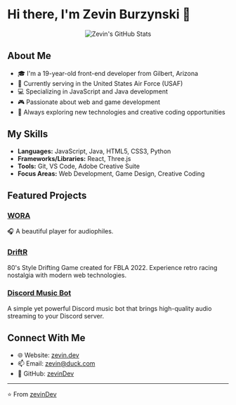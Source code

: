 # Hi there, I'm Zevin Burzynski 👋

<div align="center">
  <img src="https://github-readme-stats.vercel.app/api?username=zevinDev&show_icons=true&theme=radical" alt="Zevin's GitHub Stats" />
</div>

## About Me

- 🎓 I'm a 19-year-old front-end developer from Gilbert, Arizona
- 💼 Currently serving in the United States Air Force (USAF)
- 💻 Specializing in JavaScript and Java development
- 🎮 Passionate about web and game development
- 🚀 Always exploring new technologies and creative coding opportunities

## My Skills

- **Languages:** JavaScript, Java, HTML5, CSS3, Python
- **Frameworks/Libraries:** React, Three.js
- **Tools:** Git, VS Code, Adobe Creative Suite
- **Focus Areas:** Web Development, Game Design, Creative Coding

## Featured Projects

### [WORA](https://github.com/zevinDev/wora)

🎧 A beautiful player for audiophiles.

### [DriftR](https://github.com/zevinDev/DriftR)

80's Style Drifting Game created for FBLA 2022. Experience retro racing nostalgia with modern web technologies.

### [Discord Music Bot](https://github.com/zevinDev/Discord-Music-Bot)

A simple yet powerful Discord music bot that brings high-quality audio streaming to your Discord server.

## Connect With Me

- 🌐 Website: [zevin.dev](https://zevin.dev)
- 📫 Email: [zevin@duck.com](mailto:zevin@duck.com)
- 💼 GitHub: [zevinDev](https://github.com/zevinDev)

---

⭐ From [zevinDev](https://github.com/zevinDev)
